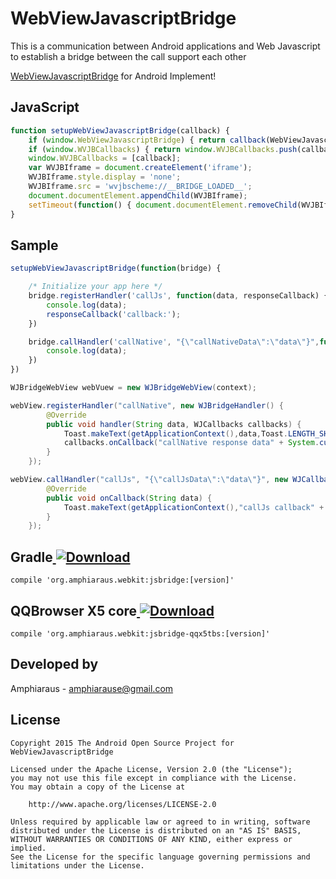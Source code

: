 # WebViewJavascriptBridge
This is a communication between Android applications and Web Javascript to establish a bridge between the call support each other

<a href="https://github.com/marcuswestin/WebViewJavascriptBridge">WebViewJavascriptBridge</a> for Android Implement!

## JavaScript
```javascript
function setupWebViewJavascriptBridge(callback) {
    if (window.WebViewJavascriptBridge) { return callback(WebViewJavascriptBridge); }
    if (window.WVJBCallbacks) { return window.WVJBCallbacks.push(callback); }
    window.WVJBCallbacks = [callback];
    var WVJBIframe = document.createElement('iframe');
    WVJBIframe.style.display = 'none';
    WVJBIframe.src = 'wvjbscheme://__BRIDGE_LOADED__';
    document.documentElement.appendChild(WVJBIframe);
    setTimeout(function() { document.documentElement.removeChild(WVJBIframe) }, 0)
}
```
## Sample
```javascript
setupWebViewJavascriptBridge(function(bridge) {

    /* Initialize your app here */
    bridge.registerHandler('callJs', function(data, responseCallback) {
        console.log(data);
        responseCallback('callback:');
    })

    bridge.callHandler('callNative', "{\"callNativeData\":\"data\"}",function(data){
        console.log(data);
    })
})
````


```java
WJBridgeWebView webVuew = new WJBridgeWebView(context);

webView.registerHandler("callNative", new WJBridgeHandler() {
        @Override
        public void handler(String data, WJCallbacks callbacks) {
            Toast.makeText(getApplicationContext(),data,Toast.LENGTH_SHORT).show();
            callbacks.onCallback("callNative response data" + System.currentTimeMillis());
        }
    });

webView.callHandler("callJs", "{\"callJsData\":\"data\"}", new WJCallbacks() {
        @Override
        public void onCallback(String data) {
            Toast.makeText(getApplicationContext(),"callJs callback" + data,Toast.LENGTH_SHORT).show();
        }
    });
```
## Gradle[ ![Download](https://api.bintray.com/packages/soulwolf/maven/jsbridge/images/download.svg) ](https://bintray.com/soulwolf/maven/jsbridge/_latestVersion)
    compile 'org.amphiaraus.webkit:jsbridge:[version]'
        
## QQBrowser X5 core[ ![Download](https://api.bintray.com/packages/soulwolf/maven/jsbridge/images/download.svg) ](https://bintray.com/soulwolf/maven/jsbridge-qqx5tbs/_latestVersion)
    compile 'org.amphiaraus.webkit:jsbridge-qqx5tbs:[version]'

## Developed by
 Amphiaraus - <a href='javascript:'>amphiarause@gmail.com</a>


## License
	Copyright 2015 The Android Open Source Project for WebViewJavascriptBridge
	
	Licensed under the Apache License, Version 2.0 (the "License");
	you may not use this file except in compliance with the License.
	You may obtain a copy of the License at

	    http://www.apache.org/licenses/LICENSE-2.0
	
	Unless required by applicable law or agreed to in writing, software
	distributed under the License is distributed on an "AS IS" BASIS,
	WITHOUT WARRANTIES OR CONDITIONS OF ANY KIND, either express or implied.
	See the License for the specific language governing permissions and
	limitations under the License.


